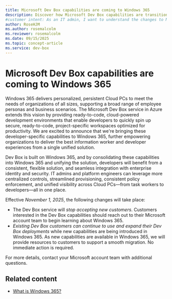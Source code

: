 ```yaml
---
title: Microsoft Dev Box capabilities are coming to Windows 365
description: Discover how Microsoft Dev Box capabilities are transitioning to Windows 365, offering unified solutions for developers and IT admins starting November 2025.
#customer intent: As an IT admin, I want to understand the changes to Microsoft Dev Box so that I can plan for the transition to Windows 365.
author: RoseHJM
ms.author: rosemalcolm
ms.reviewer: rosemalcolm
ms.date: 09/15/2025
ms.topic: concept-article
ms.service: dev-box
---
```




# Microsoft Dev Box capabilities are coming to Windows 365

Windows 365 delivers personalized, persistent Cloud PCs to meet the needs of organizations of all sizes, supporting a broad range of employee personas and business scenarios. The Microsoft Dev Box service in Azure extends this vision by providing ready-to-code, cloud-powered development environments that enable developers to quickly spin up secure, ready-to-code, project-specific workspaces optimized for productivity. We are excited to announce that we're bringing these developer-specific capabilities to Windows 365, further empowering organizations to deliver the best information worker and developer experiences from a single unified solution.

Dev Box is built on Windows 365, and by consolidating these capabilities into Windows 365 and unifying the solution, developers will benefit from a consistent, flexible solution, and seamless integration with enterprise identity and security. IT admins and platform engineers can leverage more centralized controls, streamlined provisioning, consistent policy enforcement, and unified visibility across Cloud PCs—from task workers to developers—all in one place.


Effective *November 1, 2025*, the following changes will take place:

- The Dev Box service will *stop accepting new customers*. Customers interested in the Dev Box capabilities should reach out to their Microsoft account team to begin learning about Windows 365.
- *Existing Dev Box customers can continue to use and expand their Dev Box deployments* while new capabilities are being introduced in Windows 365. As new capabilities are available in Windows 365, we will provide resources to customers to support a smooth migration. No immediate action is required.

For more details, contact your Microsoft account team with additional questions.

## Related content
- [What is Windows 365?](/windows-365/overview)
 
